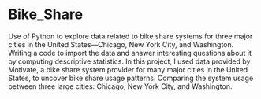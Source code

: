 # Bike_Share
Use of Python to explore data related to bike share systems for three major cities in the United States—Chicago, New York City, and Washington.
Writing a code to import the data and answer interesting questions about it by computing descriptive statistics. 
In this project, I used data provided by Motivate, a bike share system provider for many major cities in the United States, to uncover bike share usage patterns.
Comparing the system usage between three large cities: Chicago, New York City, and Washington.
